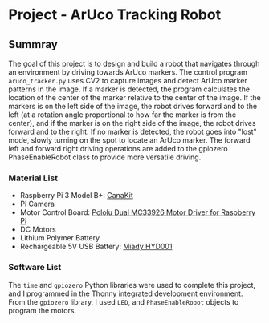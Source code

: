 # Project - ArUco Tracking Robot

## Summray
The goal of this project is to design and build a robot that navigates through an environment by driving towards ArUco markers. The control program `aruco_tracker.py` uses CV2 to capture images and detect ArUco marker patterns in the image. If a marker is detected, the program calculates the location of the center of the marker relative to the center of the image. If the markers is on the left side of the image, the robot drives forward and to the left (at a rotation angle proportional to how far the marker is from the center), and if the marker is on the right side of the image, the robot drives forward and to the right. If no marker is detected, the robot goes into "lost" mode, slowly turning on the spot to locate an ArUco marker. The forward left and forward right driving operations are added to the gpiozero PhaseEnableRobot class to provide more versatile driving.

### Material List
* Raspberry Pi 3 Model B+: [CanaKit](https://www.canakit.com/raspberry-pi-3-model-b-plus-starter-kit.html)
* Pi Camera
* Motor Control Board: [Pololu Dual MC33926 Motor Driver for Raspberry Pi](https://www.pololu.com/product/2755)
* DC Motors
* Lithium Polymer Battery
* Rechargeable 5V USB Battery: [Miady HYD001](https://www.amazon.com/Miady-Portable-Charger-5000mAh-Lightweight/dp/B083VRD7CX)

### Software List
The `time` and `gpiozero` Python libraries were used to complete this project, and I programmed in the Thonny integrated development environment. From the `gpiozero` library, I used `LED`, and `PhaseEnableRobot` objects to program the motors.


